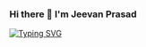 ### Hi there 👋 I'm Jeevan Prasad

[![Typing SVG](https://readme-typing-svg.herokuapp.com?color=%2336BCF7&lines=Welcome+to+my+GitHub+Profile)](https://git.io/typing-svg)

